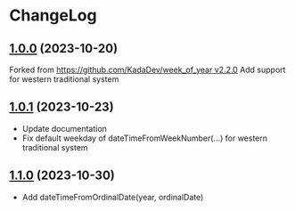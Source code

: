 # ChangeLog

## [1.0.0](https://github.com/sousyokunotomonokai/week_number/tree/v1.0.0) (2023-10-20)

Forked from [https://github.com/KadaDev/week_of_year v2.2.0](https://github.com/KadaDev/week_of_year/tree/v2.2.0)
Add support for western traditional system

## [1.0.1](https://github.com/sousyokunotomonokai/week_number/tree/v1.0.1) (2023-10-23)

* Update documentation
* Fix default weekday of dateTimeFromWeekNumber(...) for western traditional system

## [1.1.0](https://github.com/sousyokunotomonokai/week_number/tree/v1.1.0) (2023-10-30)

* Add dateTimeFromOrdinalDate(year, ordinalDate)
